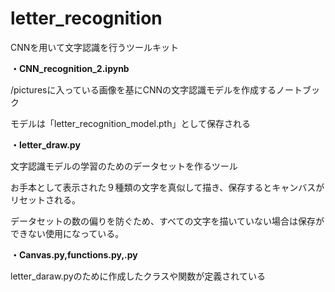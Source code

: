 # letter_recognition
CNNを用いて文字認識を行うツールキット


**・CNN_recognition_2.ipynb**

/picturesに入っている画像を基にCNNの文字認識モデルを作成するノートブック

モデルは「letter_recognition_model.pth」として保存される


**・letter_draw.py**

文字認識モデルの学習のためのデータセットを作るツール


お手本として表示された９種類の文字を真似して描き、保存するとキャンバスがリセットされる。

データセットの数の偏りを防ぐため、すべての文字を描いていない場合は保存ができない使用になっている。

**・Canvas.py,functions.py,.py**


letter_daraw.pyのために作成したクラスや関数が定義されている
